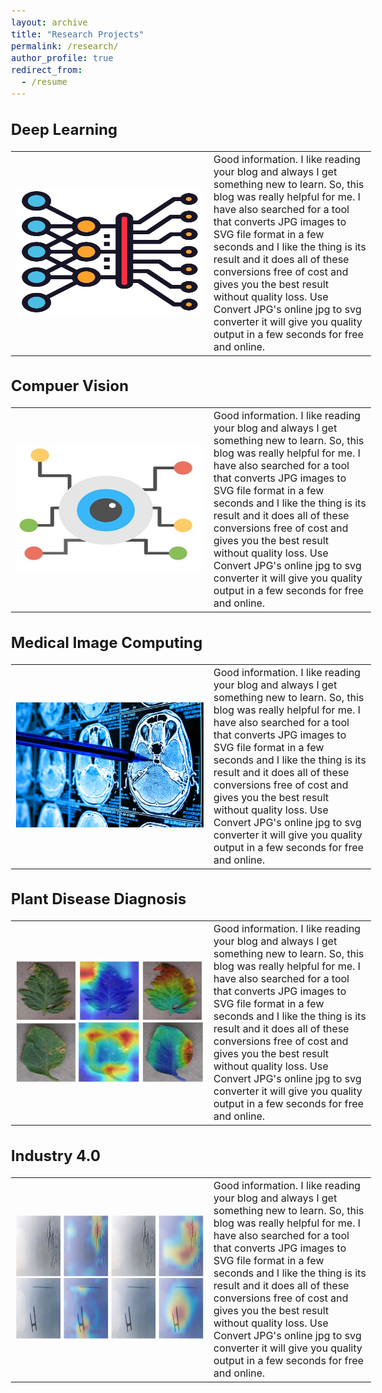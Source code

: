 ```yaml
---
layout: archive
title: "Research Projects"
permalink: /research/
author_profile: true
redirect_from:
  - /resume
---
```


<style type="text/css"> 
  
  body{ font-size: 12pt; } 
  table, tr, td {
    border: none;}
  .table td, .table th {
        font-size: 12px;
    }
</style> 

Deep Learning
------

<table border="0" cellpadding="0">
 <tr>
    <td style="width:300px; height:200px"> <img src="/images/dl.png" alt="Deep Learning" style="height: 200px; width:300px;"/> </td>
    <td style="font-sieze:12px">Good information. I like reading your blog and always I get something new to learn. 
      So, this blog was really helpful for me. I have also searched for a tool that converts 
      JPG images to SVG file format in a few seconds and I like the thing is its result and it
      does all of these conversions free of cost and gives you the best result without quality
      loss. Use Convert JPG's online jpg to svg converter it will give you quality output in a 
      few seconds for free and online.</td>
 </tr>
</table>

Compuer Vision
-----

<table border="0" cellpadding="0">
 <tr>
    <td style="width:300px; height:200px"> <img src="/images/cv.png" alt="Deep Learning" style="height: 200px; width:300px;"/> </td>
    <td style="font-sieze:12px">Good information. I like reading your blog and always I get something new to learn. 
      So, this blog was really helpful for me. I have also searched for a tool that converts 
      JPG images to SVG file format in a few seconds and I like the thing is its result and it
      does all of these conversions free of cost and gives you the best result without quality
      loss. Use Convert JPG's online jpg to svg converter it will give you quality output in a 
      few seconds for free and online.</td>
 </tr>
</table>

Medical Image Computing
-----

<table border="0" cellpadding="0">
 <tr>
    <td style="width:300px; height:200px"> <img src="/images/medical.jpg" alt="Deep Learning" style="height: 200px; width:300px;"/> </td>
    <td style="font-sieze:12px">Good information. I like reading your blog and always I get something new to learn. 
      So, this blog was really helpful for me. I have also searched for a tool that converts 
      JPG images to SVG file format in a few seconds and I like the thing is its result and it
      does all of these conversions free of cost and gives you the best result without quality
      loss. Use Convert JPG's online jpg to svg converter it will give you quality output in a 
      few seconds for free and online.</td>
 </tr>
</table>

Plant Disease Diagnosis
------

<table border="0" cellpadding="0">
 <tr>
    <td style="width:300px; height:200px"> <img src="/images/plant.jpg" alt="Deep Learning" style="height: 200px; width:300px;"/> </td>
    <td style="font-sieze:12px">Good information. I like reading your blog and always I get something new to learn. 
      So, this blog was really helpful for me. I have also searched for a tool that converts 
      JPG images to SVG file format in a few seconds and I like the thing is its result and it
      does all of these conversions free of cost and gives you the best result without quality
      loss. Use Convert JPG's online jpg to svg converter it will give you quality output in a 
      few seconds for free and online.</td>
 </tr>
</table>

Industry 4.0
-----

<table border="0" cellpadding="0">
 <tr>
    <td style="width:300px; height:200px"> <img src="/images/industry.jpg" alt="Deep Learning" style="height: 200px; width:300px;"/> </td>
    <td style="font-sieze:12px">Good information. I like reading your blog and always I get something new to learn. 
      So, this blog was really helpful for me. I have also searched for a tool that converts 
      JPG images to SVG file format in a few seconds and I like the thing is its result and it
      does all of these conversions free of cost and gives you the best result without quality
      loss. Use Convert JPG's online jpg to svg converter it will give you quality output in a 
      few seconds for free and online.</td>
 </tr>
</table>
